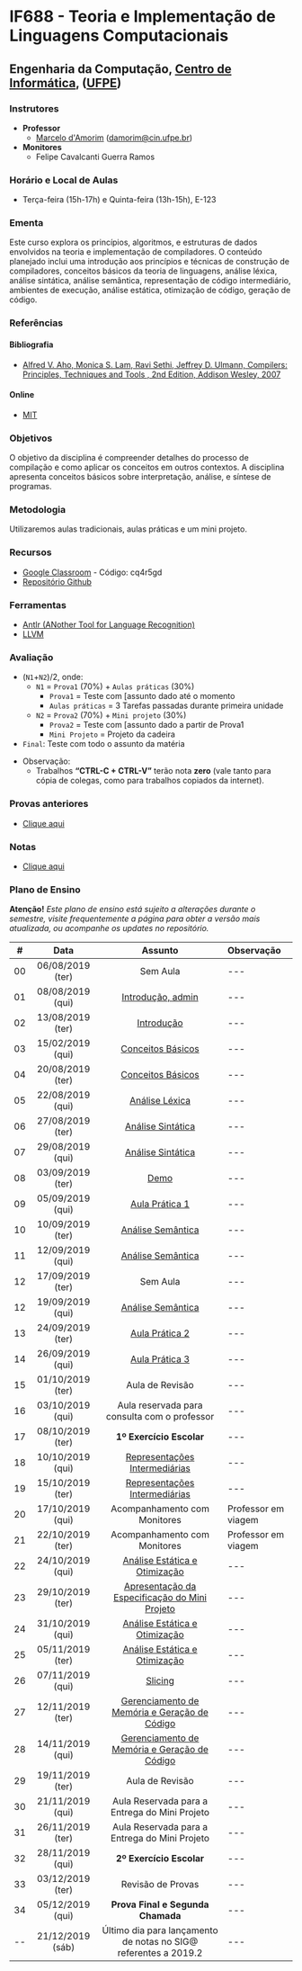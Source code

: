 # IF688 - Teoria e Implementação de Linguagens Computacionais

## Engenharia da Computação, [Centro de Informática](http://www.cin.ufpe.br), ([UFPE](http://www.ufpe.br))

### Instrutores

* **Professor** 
  * [Marcelo d'Amorim](http://cin.ufpe.br/~damorim/) (damorim@cin.ufpe.br)
* **Monitores** 
  * Felipe Cavalcanti Guerra Ramos
  
### Horário e Local de Aulas
* Terça-feira (15h-17h) e Quinta-feira (13h-15h), E-123	

### Ementa

Este curso explora os princípios, algoritmos, e estruturas de dados envolvidos na teoria e implementação de compiladores. 
O conteúdo planejado inclui uma introdução aos princípios e técnicas de construção de compiladores, conceitos básicos da teoria de linguagens, análise léxica, análise sintática, análise semântica, representação de código intermediário, ambientes de execução, análise estática, otimização de código, geração de código.

### Referências

#### Bibliografia
- [Alfred V. Aho, Monica S. Lam, Ravi Sethi, Jeffrey D. Ulmann, Compilers: Principles, Techniques and Tools , 2nd Edition, Addison Wesley, 2007](https://www.saraiva.com.br/compiladores-principios-tecnicas-e-ferramentas-1998960.html)
#### Online
- [MIT](https://ocw.mit.edu/courses/electrical-engineering-and-computer-science/6-035-computer-language-engineering-sma-5502-fall-2005/)

### Objetivos

O objetivo da disciplina é compreender detalhes do processo de compilação e como aplicar os conceitos em outros contextos.
A disciplina apresenta conceitos básicos sobre interpretação, análise, e síntese de programas. 

### Metodologia

Utilizaremos aulas tradicionais, aulas práticas e um mini projeto.

### Recursos

- [Google Classroom](http://classroom.google.com) - Código:  cq4r5gd
- [Repositório Github]( http://github.com/damorim/compilers-cin)

### Ferramentas
- [Antlr (ANother Tool for Language Recognition)](https://www.antlr.org/)
- [LLVM](https://llvm.org/)

### Avaliação
* (`N1`+`N2`)/2, onde:
  * `N1` = `Prova1` (70%) + `Aulas práticas` (30%)
    * `Prova1` = Teste com [assunto dado até o momento
    * `Aulas práticas` = 3 Tarefas passadas durante primeira unidade
  * `N2` = `Prova2` (70%) + `Mini projeto` (30%)
    * `Prova2` = Teste com [assunto dado a partir de Prova1 
    * `Mini Projeto` = Projeto da cadeira
* `Final`: Teste com todo o assunto da matéria

- Observação:
  - Trabalhos **“CTRL-C + CTRL-V”** terão nota **zero** (vale tanto para cópia de colegas, como para trabalhos copiados da internet).

### Provas anteriores
- [Clique aqui](github.com/damorim/compilers-cin/tree/master/provas)

### Notas
- [Clique aqui](https://docs.google.com/spreadsheets/d/1bBrZeFmS-fFnsUazjbqWenF_2S8vPdO3VOEtcmWQOMc)

### Plano de Ensino

**Atenção!** 
*Este plano de ensino está sujeito a alterações durante o semestre, visite frequentemente a página para obter a versão mais atualizada, ou acompanhe os updates no repositório.*

| # | Data | Assunto | Observação |
|:---:|:----:|:----------------------:|:----------------------|
| 00 | 06/08/2019 (ter) | Sem Aula | --- |
| 01 | 08/08/2019 (qui) | [Introdução, admin](/slides-aulas/intro.pptx) | --- |
| 02 | 13/08/2019 (ter) | [Introdução](/slides-aulas/intro.pptx) | --- |
| 03 | 15/02/2019 (qui) | [Conceitos Básicos](/slides-aulas/conceitos-basicos.pptx) | --- |
| 04 | 20/08/2019 (ter) | [Conceitos Básicos](/slides-aulas/conceitos-basicos.pptx) | --- |
| 05 | 22/08/2019 (qui) | [Análise Léxica](/slides-aulas/analise-lexica.pptx) | --- |
| 06 | 27/08/2019 (ter) | [Análise Sintática](/slides-aulas/analise-sintatica.pptx)| --- |
| 07 | 29/08/2019 (qui) | [Análise Sintática](/slides-aulas/analise-sintatica.pptx) | --- |
| 08 | 03/09/2019 (ter) | [Demo](github.com/damorim/compilers-cin/tree/master/demos) | --- |
| 09 | 05/09/2019 (qui) | [Aula Prática 1](github.com/damorim/compilers-cin/tree/master/ap1) | --- |
| 10 | 10/09/2019 (ter) | [Análise Semântica](/slides-aulas/analise-semantica.pptx) | --- |
| 11 | 12/09/2019 (qui) | [Análise Semântica](/slides-aulas/analise-semantica.pptx) | --- |
| 12 | 17/09/2019 (ter) | Sem Aula | --- |
| 12 | 19/09/2019 (qui) | [Análise Semântica](/slides-aulas/analise-semantica.pptx)  | --- |
| 13 | 24/09/2019 (ter) | [Aula Prática 2](github.com/damorim/compilers-cin/tree/master/ap2) | --- |
| 14 | 26/09/2019 (qui) | [Aula Prática 3](github.com/damorim/compilers-cin/tree/master/ap3) | --- |
| 15 | 01/10/2019 (ter) | Aula de Revisão | --- |
| 16 | 03/10/2019 (qui) | Aula reservada para consulta com o professor| --- |
| 17 | 08/10/2019 (ter) | **1º Exercício Escolar** | --- |
| 18 | 10/10/2019 (qui) | [Representações Intermediárias](/slides-aulas/representacoes-intermediarias.pptx) | --- |
| 19 | 15/10/2019 (ter) | [Representações Intermediárias](/slides-aulas/representacoes-intermediarias.pptx) | --- |
| 20 | 17/10/2019 (qui) | Acompanhamento com Monitores | Professor em viagem |
| 21 | 22/10/2019 (ter) | Acompanhamento com Monitores | Professor em viagem |
| 22 | 24/10/2019 (qui) | [Análise Estática e Otimização]() | --- |
| 23 | 29/10/2019 (ter) | [Apresentação da Especificação do Mini Projeto](github.com/damorim/compilers-cin/tree/master/mini-projeto) | --- |
| 24 | 31/10/2019 (qui) | [Análise Estática e Otimização]() | --- |
| 25 | 05/11/2019 (ter) | [Análise Estática e Otimização]()| --- |
| 26 | 07/11/2019 (qui) | [Slicing]() | --- |
| 27 | 12/11/2019 (ter) | [Gerenciamento de Memória e Geração de Código](/slides-aulas/ambiente-exec-e-geracao-codigo.pptx) | --- |
| 28 | 14/11/2019 (qui) | [Gerenciamento de Memória e Geração de Código](/slides-aulas/ambiente-exec-e-geracao-codigo.pptx) | --- |
| 29 | 19/11/2019 (ter) | Aula de Revisão| --- |
| 30 | 21/11/2019 (qui) | Aula Reservada para a Entrega do Mini Projeto| --- |
| 31 | 26/11/2019 (ter) | Aula Reservada para a Entrega do Mini Projeto | --- |
| 32 | 28/11/2019 (qui) | **2º Exercício Escolar** | --- |
| 33 | 03/12/2019 (ter) | Revisão de Provas | --- |
| 34 | 05/12/2019 (qui) | **Prova Final e Segunda Chamada**  | --- |
| -- | 21/12/2019 (sáb) | Último dia para lançamento de notas no SIG@ referentes a 2019.2| ---|
